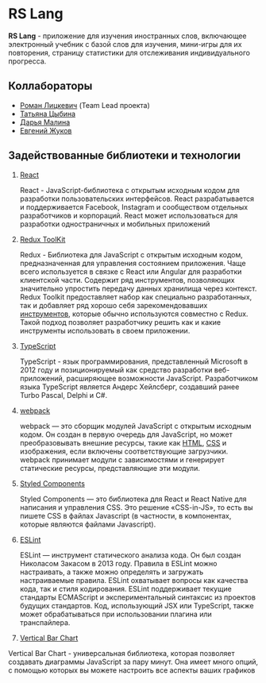 # RS Lang

**RS Lang** - приложение для изучения иностранных слов, включающее электронный учебник с базой слов для изучения, мини-игры для их повторения, страницу статистики для отслеживания индивидуального прогресса.

## Коллабораторы

- [Роман Лицкевич](https://github.com/lickevich) (Team Lead проекта)
- [Татьяна Цыбина](https://github.com/tianika)
- [Дарья Малина](https://github.com/DariaMalina)
- [Евгений Жуков](https://github.com/tianika)

## Задействованные библиотеки и технологии

1.  [React](https://ru.reactjs.org/)


    React - JavaScript-библиотека с открытым исходным кодом для разработки пользовательских интерфейсов. React разрабатывается и поддерживается Facebook, Instagram и сообществом отдельных разработчиков и корпораций. React может использоваться для разработки одностраничных и мобильных приложений

2.  [Redux ToolKit](https://redux-toolkit.js.org/)


    Redux - Библиотека для JavaScript с открытым исходным кодом, предназначенная для управления состоянием приложения. Чаще всего используется в связке с React или Angular для разработки клиентской части. Содержит ряд инструментов, позволяющих значительно упростить передачу данных хранилища через контекст.
    Redux Toolkit предоставляет набор как специально разработанных, так и добавляет ряд хорошо себя зарекомендовавших [инструментов](https://redux-toolkit.js.org/api/other-exports), которые обычно используются совместно с Redux. Такой подход позволяет разработчику решить как и какие инструменты использовать в своем приложении.

3.  [TypeScript](https://www.typescriptlang.org/)


    TypeScript - язык программирования, представленный Microsoft в 2012 году и позиционируемый как средство разработки веб-приложений, расширяющее возможности JavaScript. Разработчиком языка TypeScript является Андерс Хейлсберг, создавший ранее Turbo Pascal, Delphi и C#.

4.  [webpack](https://webpack.js.org/)


    webpack — это сборщик модулей JavaScript с открытым исходным кодом. Он создан в первую очередь для JavaScript, но может преобразовывать внешние ресурсы, такие как [HTML](https://ru.wikipedia.org/wiki/HTML 'HTML'), [CSS](https://ru.wikipedia.org/wiki/CSS 'CSS') и изображения, если включены соответствующие загрузчики. webpack принимает модули с зависимостями и генерирует статические ресурсы, представляющие эти модули.

5.  [Styled Components](https://styled-components.com/)


    Styled Components — это библиотека для React и React Native для написания и управления CSS. Это решение «CSS-in-JS», то есть вы пишете CSS в файлах Javascript (в частности, в компонентах, которые являются файлами Javascript).

6.  [ESLint](https://eslint.org/)


    ESLint — инструмент статического анализа кода. Он был создан Николасом Закасом в 2013 году. Правила в ESLint можно настраивать, а также можно определять и загружать настраиваемые правила. ESLint охватывает вопросы как качества кода, так и стиля кодирования. ESLint поддерживает текущие стандарты ECMAScript и экспериментальный синтаксис из проектов будущих стандартов. Код, использующий JSX или TypeScript, также может обрабатываться при использовании плагина или транспайлера.

7. [Vertical Bar Chart](https://react-chartjs-2.js.org/examples/vertical-bar-chart/)


Vertical Bar Chart - универсальная библиотека, которая позволяет создавать диаграммы JavaScript за пару минут. Она имеет много опций, с помощью которых вы можете настроить все аспекты ваших графиков